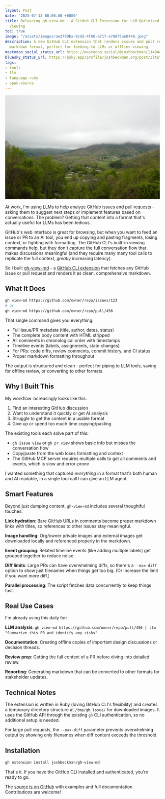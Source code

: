```yaml
---
layout: Post
date: '2025-07-13 00:00:00 +0000'
title: Releasing gh-view-md - A GitHub CLI Extension for LLM-Optimized Issue and PR
  Viewing
toc: true
image: "/assets/images/ae2799ba-8cdd-4f60-a717-a78675ae8448.jpeg"
description: A new GitHub CLI extension that renders issues and pull requests in clean
  markdown format, perfect for feeding to LLMs or offline viewing
mastodon_social_status_url: https://mastodon.social/@joshbeckman/114844317210566071
bluesky_status_url: https://bsky.app/profile/joshbeckman.org/post/3ltufyzykbe2o
tags:
- tools
- llm
- language-ruby
- open-source
---
```



![A beautiful mountain view](/assets/images/ae2799ba-8cdd-4f60-a717-a78675ae8448.jpeg)

At work, I'm using LLMs to help analyze GitHub issues and pull requests - asking them to suggest next steps or implement features based on conversations. The problem? Getting that content into a format that's actually useful for LLMs has been tedious.

GitHub's web interface is great for browsing, but when you want to feed an issue or PR to an AI tool, you end up copying and pasting fragments, losing context, or fighting with formatting. The GitHub CLI's built-in viewing commands help, but they don't capture the full conversation flow that makes discussions meaningful (and they require many many tool calls to replicate the full context, *greatly* increasing latency).

So I built [gh-view-md](https://github.com/joshbeckman/gh-view-md) - a [GitHub CLI extension](https://docs.github.com/en/github-cli/github-cli/creating-github-cli-extensions) that fetches any GitHub issue or pull request and renders it as clean, comprehensive markdown.

## What It Does

```bash
gh view-md https://github.com/owner/repo/issues/123
# or
gh view-md https://github.com/owner/repo/pull/456
```

That single command gives you everything:

- Full issue/PR metadata (title, author, dates, status)
- The complete body content with HTML stripped
- All comments in chronological order with timestamps
- Timeline events (labels, assignments, state changes)
- For PRs: code diffs, review comments, commit history, and CI status
- Proper markdown formatting throughout

The output is structured and clean - perfect for piping to LLM tools, saving for offline review, or converting to other formats.

## Why I Built This

My workflow increasingly looks like this:
1. Find an interesting GitHub discussion
2. Want to understand it quickly or get AI analysis
3. Struggle to get the content in a usable format
4. Give up or spend too much time copying/pasting

The existing tools each solve part of this:
- `gh issue view` or `gh pr view` shows basic info but misses the conversation flow
- Copy/paste from the web loses formatting and context
- The GitHub MCP server requires multiple calls to get all comments and events, which is slow and error-prone

I wanted something that captured *everything* in a format that's both human and AI readable, in a single tool call I can give an LLM agent.

## Smart Features

Beyond just dumping content, `gh-view-md` includes several thoughtful touches:

**Link hydration**: Bare GitHub URLs in comments become proper markdown links with titles, so references to other issues stay meaningful.

**Image handling**: Org/owner private images and external images get downloaded locally and referenced properly in the markdown.

**Event grouping**: Related timeline events (like adding multiple labels) get grouped together to reduce noise.

**Diff limits**: Large PRs can have overwhelming diffs, so there's a `--max-diff` option to show just filenames when things get too big. (Or increase the limit if you want *more* diff.)

**Parallel processing**: The script fetches data concurrently to keep things fast.

## Real Use Cases

I'm already using this daily for:

**LLM analysis**: `gh view-md https://github.com/owner/repo/pull/456 | llm "Summarize this PR and identify any risks"`

**Documentation**: Creating offline copies of important design discussions or decision threads.

**Review prep**: Getting the full context of a PR before diving into detailed review.

**Reporting**: Generating markdown that can be converted to other formats for stakeholder updates.

## Technical Notes

The extension is written in Ruby (loving GitHub CLI's flexibility) and creates a temporary directory structure at `/tmp/gh_issue/` for downloaded images. It uses the GitHub API through the existing `gh` CLI authentication, so no additional setup is needed.

For large pull requests, the `--max-diff` parameter prevents overwhelming output by showing only filenames when diff content exceeds the threshold.

## Installation

```bash
gh extension install joshbeckman/gh-view-md
```

That's it. If you have the GitHub CLI installed and authenticated, you're ready to go.

The [source is on GitHub](https://github.com/joshbeckman/gh-view-md) with examples and full documentation. Contributions are welcome!
